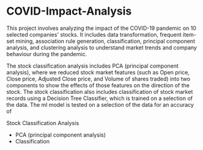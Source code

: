 # COVID-Impact-Analysis
This project involves analyzing the impact of the COVID-19 pandemic on 10 selected companies' stocks. It includes data transformation, frequent item-set mining, association rule generation, classification, principal component analysis, and clustering analysis to understand market trends and company behaviour during the pandemic.

The stock classification analysis includes PCA (principal component analysis), where we reduced stock market features (such as Open price, Close price, Adjusted Close price, and Volume of shares traded) into two components to show the effects of those features on the direction of the stock. The stock classification also includes classification of stock market records using a Decision Tree Classifier, which is trained on a selection of the data. The ml model is tested on a selection of the data for an accuracy of 

Stock Classification Analysis
- PCA (principal component analysis)
- Classification
